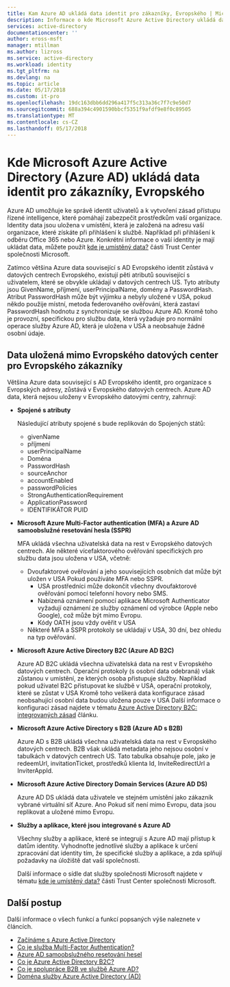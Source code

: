 ```yaml
---
title: Kam Azure AD ukládá data identit pro zákazníky, Evropského | Microsoft Docs
description: Informace o kde Microsoft Azure Active Directory ukládá data související s identity pro jeho Evropského zákazníky.
services: active-directory
documentationcenter: ''
author: eross-msft
manager: mtillman
ms.author: lizross
ms.service: active-directory
ms.workload: identity
ms.tgt_pltfrm: na
ms.devlang: na
ms.topic: article
ms.date: 05/17/2018
ms.custom: it-pro
ms.openlocfilehash: 19dc163dbb6dd296a417f5c313a36c7f7c9e50d7
ms.sourcegitcommit: 688a394c4901590bbcf5351f9afdf9e8f0c89505
ms.translationtype: MT
ms.contentlocale: cs-CZ
ms.lasthandoff: 05/17/2018
---
```

# <a name="where-does-microsoft-azure-active-directory-azure-ad-store-identity-data-for-european-customers"></a>Kde Microsoft Azure Active Directory (Azure AD) ukládá data identit pro zákazníky, Evropského
Azure AD umožňuje ke správě identit uživatelů a k vytvoření zásad přístupu řízené intelligence, které pomáhají zabezpečit prostředkům vaší organizace. Identity data jsou uložena v umístění, která je založená na adresu vaší organizace, které získáte při přihlášení k službě. Například při přihlášení k odběru Office 365 nebo Azure. Konkrétní informace o vaší identity je mají ukládat data, můžete použít [kde je umístěný data?](https://www.microsoft.com/en-us/trustcenter/privacy/where-your-data-is-located) části Trust Center společnosti Microsoft.

Zatímco většina Azure data související s AD Evropského identit zůstává v datových centrech Evropského, existují pěti atributů související s uživatelem, které se obvykle ukládají v datových centrech US. Tyto atributy jsou GivenName, příjmení, userPrincipalName, domény a PasswordHash. Atribut PasswordHash může být výjimku a nebyly uložené v USA, pokud někdo použije místní, metoda federovaného ověřování, která zastaví PasswordHash hodnotu z synchronizuje se službou Azure AD. Kromě toho je provozní, specifickou pro službu data, která vyžaduje pro normální operace služby Azure AD, která je uložena v USA a neobsahuje žádné osobní údaje.

## <a name="data-stored-outside-of-european-datacenters-for-european-customers"></a>Data uložená mimo Evropského datových center pro Evropského zákazníky

Většina Azure data související s AD Evropského identit, pro organizace s Evropských adresy, zůstává v Evropského datových centrech. Azure AD data, která nejsou uloženy v Evropského datovými centry, zahrnují:

- **Spojené s atributy**

    Následující atributy spojené s bude replikován do Spojených států:

    - givenName
    - příjmení
    - userPrincipalName
    - Doména
    - PasswordHash
    - sourceAnchor
    - accountEnabled
    - passwordPolicies
    - StrongAuthenticationRequirement
    - ApplicationPassword
    - IDENTIFIKÁTOR PUID

- **Microsoft Azure Multi-Factor authentication (MFA) a Azure AD samoobslužné resetování hesla (SSPR)**
    
    MFA ukládá všechna uživatelská data na rest v Evropského datových centrech. Ale některé vícefaktorového ověřování specifických pro službu data jsou uložena v USA, včetně:
    
    - Dvoufaktorové ověřování a jeho souvisejících osobních dat může být uložen v USA Pokud používáte MFA nebo SSPR.
        - USA prostředníci může dokončit všechny dvoufaktorové ověřování pomocí telefonní hovory nebo SMS.
        - Nabízená oznámení pomocí aplikace Microsoft Authenticator vyžadují oznámení ze služby oznámení od výrobce (Apple nebo Google), což může být mimo Evropu.
        - Kódy OATH jsou vždy ověřit v USA 
    - Některé MFA a SSPR protokoly se ukládají v USA, 30 dní, bez ohledu na typ ověřování.

- **Microsoft Azure Active Directory B2C (Azure AD B2C)**

    Azure AD B2C ukládá všechna uživatelská data na rest v Evropského datových centrech. Operační protokoly (s osobní data odebraná) však zůstanou v umístění, ze kterých osoba přistupuje služby. Například pokud uživatel B2C přistupovat ke službě v USA, operační protokoly, které se zůstat v USA Kromě toho veškerá data konfigurace zásad neobsahující osobní data budou uložena pouze v USA Další informace o konfiguraci zásad najdete v tématu [Azure Active Directory B2C: integrovaných zásad](https://docs.microsoft.com/en-us/azure/active-directory-b2c/active-directory-b2c-reference-policies) článku.

- **Microsoft Azure Active Directory s B2B (Azure AD s B2B)** 
    
    Azure AD s B2B ukládá všechna uživatelská data na rest v Evropského datových centrech. B2B však ukládá metadata jeho nejsou osobní v tabulkách v datových centrech US. Tato tabulka obsahuje pole, jako je redeemUrl, invitationTicket, prostředků klienta Id, InviteRedirectUrl a InviterAppId.

- **Microsoft Azure Active Directory Domain Services (Azure AD DS)**

    Azure AD DS ukládá data uživatele ve stejném umístění jako zákazník vybrané virtuální síť Azure. Ano Pokud síť není mimo Evropu, data jsou replikovat a uložené mimo Evropu.

- **Služby a aplikace, které jsou integrované s Azure AD**

    Všechny služby a aplikace, které se integrují s Azure AD mají přístup k datům identity. Vyhodnoťte jednotlivé služby a aplikace k určení zpracování dat identity tím, že specifické služby a aplikace, a zda splňují požadavky na úložiště dat vaší společnosti.

    Další informace o sídle dat služby společnosti Microsoft najdete v tématu [kde je umístěný data?](https://www.microsoft.com/en-us/trustcenter/privacy/where-your-data-is-located) části Trust Center společnosti Microsoft.

## <a name="next-steps"></a>Další postup
Další informace o všech funkcí a funkcí popsaných výše naleznete v článcích.
- [Začínáme s Azure Active Directory](get-started-azure-ad.md)
- [Co je služba Multi-Factor Authentication?](https://docs.microsoft.com/en-us/azure/active-directory/authentication/multi-factor-authentication)
- [Azure AD samoobslužného resetování hesel](https://docs.microsoft.com/en-us/azure/active-directory/authentication/active-directory-passwords-overview)
- [Co je Azure Active Directory B2C?](https://docs.microsoft.com/en-us/azure/active-directory-b2c/active-directory-b2c-overview)
- [Co je spolupráce B2B ve službě Azure AD?](https://docs.microsoft.com/en-us/azure/active-directory/active-directory-b2b-what-is-azure-ad-b2b)
- [Doména služby Azure Active Directory (AD)](https://docs.microsoft.com/en-us/azure/active-directory-domain-services/active-directory-ds-overview)
